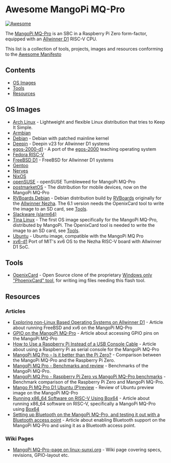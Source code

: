 # Awesome MangoPi MQ-Pro

[![Awesome](https://cdn.rawgit.com/sindresorhus/awesome/d7305f38d29fed78fa85652e3a63e154dd8e8829/media/badge.svg)](https://github.com/sindresorhus/awesome)

The [MangoPi MQ-Pro](https://mangopi.cc/mangopi_mqpro) is an SBC in a Raspberry Pi Zero form-factor, equipped with an [Allwinner D1](https://linux-sunxi.org/D1) RISC-V CPU.

This list is a collection of tools, projects, images and resources conforming to the [Awesome Manifesto](https://github.com/sindresorhus/awesome/blob/master/awesome.md)

## Contents

- [OS Images](#os-images)
- [Tools](#tools)
- [Resources](#resources)

## OS Images

- [Arch Linux](https://github.com/sehraf/riscv-arch-image-builder) - Lightweight and flexible Linux distribution that tries to Keep It Simple.
- [Armbian](https://www.armbian.com/mangopi-mq-pro/)
- [Debian](https://github.com/tmolteno/d1_build) - Debian with patched mainline kernel
- [Deepin](https://github.com/deepin-community/deepin-riscv-board/releases) - Deepin v23 for Allwinner D1 systems
- [egos-2000-d1](https://github.com/cheofusi/egos-2000-d1) - A port of the [egos-2000](https://github.com/yhzhang0128/egos-2000/) teaching operating system
- [Fedora RISC-V](https://popolon.org/depots/RISC-V/D1/ovsienko/)
- [FreeBSD D1](https://github.com/freebsd-d1/freebsd-d1) - FreeBSD for Allwinner D1 systems
- [Gentoo](https://github.com/Rabenda/riscv-calculate/releases)
- [Nerves](https://github.com/nerves-project/nerves_system_mangopi_mq_pro)
- [NixOS](https://github.com/chuangzhu/nixos-sun20iw1p1)
- [openSUSE](https://en.opensuse.org/HCL:MangoPi_MQ-Pro) - openSUSE Tumbleweed for MangoPi MQ-Pro
- [postmarketOS](https://wiki.postmarketos.org/wiki/MangoPi_MQ-Pro_(mangopi-mq-pro)) - The distribution for mobile devices, now on the MangoPi MQ-Pro
- [RVBoards Debian](https://popolon.org/depots/RISC-V/D1/ovsienko/) - Debian distribution build by [RVBoards](https://rvboards.org/) originally for the [Allwinner Nezha](https://linux-sunxi.org/Allwinner_Nezha). The 6.1 version needs the OpenixCard tool to write the image to an SD card, see [Tools](#tools).
- [Slackware (slarm64)](http://dl.slarm64.org/slackware/images/mangopi_mq_pro/)
- [Tina Linux](https://mangopi.cc/d1) - The first OS image specifically for the MangoPi MQ-Pro, distributed by MangoPi. The OpenixCard tool is needed to write the image to an SD card, see [Tools](#tools).
- [Ubuntu](https://cdimage.ubuntu.com/releases/23.10/release/ubuntu-23.10-preinstalled-server-riscv64+nezha.img.xz) - Ubuntu image, compatible with the MangoPi MQ Pro
- [xv6-d1](https://github.com/michaelengel/xv6-d1) Port of MIT's xv6 OS to the Nezha RISC-V board with Allwinner D1 SoC. 

## Tools

- [OpenixCard](https://github.com/YuzukiTsuru/OpenixCard) - Open Source clone of the proprietary [Windows only "PhoenixCard" tool](https://dl.sipeed.com/shareURL/LICHEE/D1/Lichee_RV/tool), for writing img files needing this flash tool.

## Resources

### Articles

- [Exploring non-Linux Based Operating Systems on Allwinner D1](https://worldbeyondlinux.be/posts/exploring-non-linux-oses-on-d1/) - Article about running FreeBSD and xv6 on the MangoPi MQ-Pro
- [GPIO on the MangoPi MQ-Pro](https://worldbeyondlinux.be/posts/gpio-on-the-mango-pi/) - Article about accessing GPIO pins on the MangoPi MQ-Pro
- [How to Use a Raspberry Pi Instead of a USB Console Cable](https://worldbeyondlinux.be/posts/how-to-use-a-pi-instead-of-a-usb-console-cable/) - Article about using a Raspberry Pi as serial console for the MangoPi MQ-Pro
- [MangoPi MQ Pro – Is it better than the Pi Zero?](https://bret.dk/mangopi-mq-pro-released/) - Comparison between the MangoPi MQ-Pro and the Raspberry Pi Zero.
- [MangoPi MQ Pro - Benchmarks and review](https://bret.dk/mangopi-mq-pro-benchmarks-review/) - Benchmarks of the MangoPi MQ-Pro.
- [MangoPi MQ Pro - Raspberry Pi Zero vs MangoPi MQ-Pro benchmarks](https://bret.dk/raspberry-pi-zero-vs-mangopi-mq-pro-benchmarks/) - Benchmark comparison of the Raspberry Pi Zero and MangoPi MQ-Pro.
- [Mango Pi MQ Pro D1 Ubuntu (P)review](https://jamesachambers.com/mangopi-mq-pro-d1-ubuntu-preview/) - Review of Ubuntu preview image on the MangoPi MQ-Pro
- [Running x86_64 Software on RISC-V Using Box64](https://worldbeyondlinux.be/posts/running-x86-64-software-on-riscv-using-box64/) - Article about running x86_64 software on RISC-V, specifically a MangoPi MQ-Pro using [Box64](https://github.com/ptitSeb/box64/)
- [Setting up Bluetooth on the MangoPi MQ-Pro, and testing it out with a Bluetooth access point](https://worldbeyondlinux.be/posts/bluetooth-on-the-mango-pi/) - Article about enabling Bluetooth support on the MangoPi MQ-Pro and using it as a Bluetooth access point.

### Wiki Pages

- [MangoPi MQ-Pro-page on linux-sunxi.org](https://linux-sunxi.org/MangoPi_MQ-Pro) - Wiki page covering specs, revisions, GPIO-layout etc.
